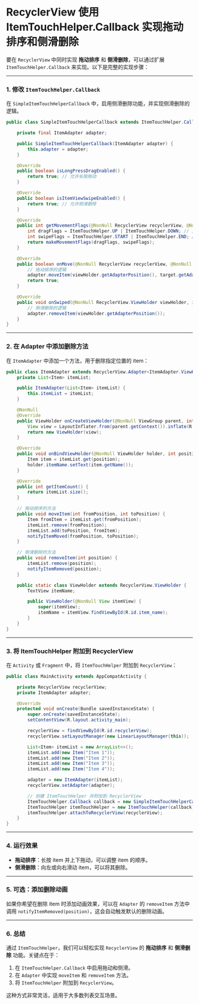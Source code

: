 # RecyclerView 使用 ItemTouchHelper.Callback 实现拖动排序和侧滑删除

要在 `RecyclerView` 中同时实现 **拖动排序** 和 **侧滑删除**，可以通过扩展 `ItemTouchHelper.Callback` 来实现。以下是完整的实现步骤：

---

### 1. 修改 `ItemTouchHelper.Callback`
在 `SimpleItemTouchHelperCallback` 中，启用侧滑删除功能，并实现侧滑删除的逻辑。

```java
public class SimpleItemTouchHelperCallback extends ItemTouchHelper.Callback {

    private final ItemAdapter adapter;

    public SimpleItemTouchHelperCallback(ItemAdapter adapter) {
        this.adapter = adapter;
    }

    @Override
    public boolean isLongPressDragEnabled() {
        return true; // 允许长按拖动
    }

    @Override
    public boolean isItemViewSwipeEnabled() {
        return true; // 允许侧滑删除
    }

    @Override
    public int getMovementFlags(@NonNull RecyclerView recyclerView, @NonNull RecyclerView.ViewHolder viewHolder) {
        int dragFlags = ItemTouchHelper.UP | ItemTouchHelper.DOWN; // 允许上下拖动
        int swipeFlags = ItemTouchHelper.START | ItemTouchHelper.END; // 允许左右侧滑
        return makeMovementFlags(dragFlags, swipeFlags);
    }

    @Override
    public boolean onMove(@NonNull RecyclerView recyclerView, @NonNull RecyclerView.ViewHolder viewHolder, @NonNull RecyclerView.ViewHolder target) {
        // 拖动排序的逻辑
        adapter.moveItem(viewHolder.getAdapterPosition(), target.getAdapterPosition());
        return true;
    }

    @Override
    public void onSwiped(@NonNull RecyclerView.ViewHolder viewHolder, int direction) {
        // 侧滑删除的逻辑
        adapter.removeItem(viewHolder.getAdapterPosition());
    }
}
```

---

### 2. 在 Adapter 中添加删除方法
在 `ItemAdapter` 中添加一个方法，用于删除指定位置的 item：

```java
public class ItemAdapter extends RecyclerView.Adapter<ItemAdapter.ViewHolder> {
    private List<Item> itemList;

    public ItemAdapter(List<Item> itemList) {
        this.itemList = itemList;
    }

    @NonNull
    @Override
    public ViewHolder onCreateViewHolder(@NonNull ViewGroup parent, int viewType) {
        View view = LayoutInflater.from(parent.getContext()).inflate(R.layout.item_layout, parent, false);
        return new ViewHolder(view);
    }

    @Override
    public void onBindViewHolder(@NonNull ViewHolder holder, int position) {
        Item item = itemList.get(position);
        holder.itemName.setText(item.getName());
    }

    @Override
    public int getItemCount() {
        return itemList.size();
    }

    // 拖动排序的方法
    public void moveItem(int fromPosition, int toPosition) {
        Item fromItem = itemList.get(fromPosition);
        itemList.remove(fromPosition);
        itemList.add(toPosition, fromItem);
        notifyItemMoved(fromPosition, toPosition);
    }

    // 侧滑删除的方法
    public void removeItem(int position) {
        itemList.remove(position);
        notifyItemRemoved(position);
    }

    public static class ViewHolder extends RecyclerView.ViewHolder {
        TextView itemName;

        public ViewHolder(@NonNull View itemView) {
            super(itemView);
            itemName = itemView.findViewById(R.id.item_name);
        }
    }
}
```

---

### 3. 将 ItemTouchHelper 附加到 RecyclerView
在 `Activity` 或 `Fragment` 中，将 `ItemTouchHelper` 附加到 `RecyclerView`：

```java
public class MainActivity extends AppCompatActivity {

    private RecyclerView recyclerView;
    private ItemAdapter adapter;

    @Override
    protected void onCreate(Bundle savedInstanceState) {
        super.onCreate(savedInstanceState);
        setContentView(R.layout.activity_main);

        recyclerView = findViewById(R.id.recyclerView);
        recyclerView.setLayoutManager(new LinearLayoutManager(this));

        List<Item> itemList = new ArrayList<>();
        itemList.add(new Item("Item 1"));
        itemList.add(new Item("Item 2"));
        itemList.add(new Item("Item 3"));
        itemList.add(new Item("Item 4"));

        adapter = new ItemAdapter(itemList);
        recyclerView.setAdapter(adapter);

        // 创建 ItemTouchHelper 并附加到 RecyclerView
        ItemTouchHelper.Callback callback = new SimpleItemTouchHelperCallback(adapter);
        ItemTouchHelper itemTouchHelper = new ItemTouchHelper(callback);
        itemTouchHelper.attachToRecyclerView(recyclerView);
    }
}
```

---

### 4. 运行效果
- **拖动排序**：长按 item 并上下拖动，可以调整 item 的顺序。
- **侧滑删除**：向左或向右滑动 item，可以将其删除。

---

### 5. 可选：添加删除动画
如果你希望在删除 item 时添加动画效果，可以在 `Adapter` 的 `removeItem` 方法中调用 `notifyItemRemoved(position)`，这会自动触发默认的删除动画。

---

### 6. 总结
通过 `ItemTouchHelper`，我们可以轻松实现 `RecyclerView` 的 **拖动排序** 和 **侧滑删除** 功能。关键点在于：
1. 在 `ItemTouchHelper.Callback` 中启用拖动和侧滑。
2. 在 `Adapter` 中实现 `moveItem` 和 `removeItem` 方法。
3. 将 `ItemTouchHelper` 附加到 `RecyclerView`。

这种方式非常灵活，适用于大多数列表交互场景。